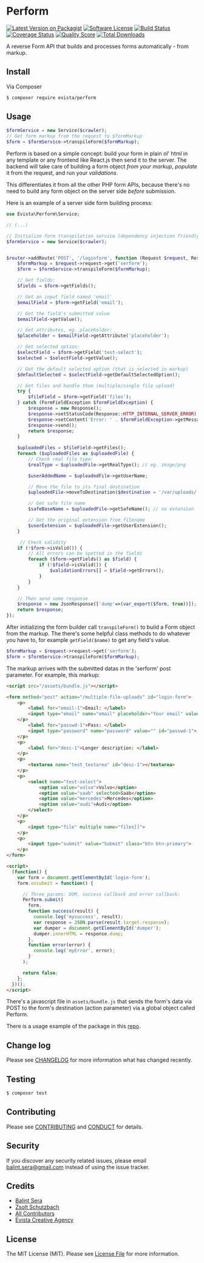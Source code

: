 # Perform

[![Latest Version on Packagist][ico-version]][link-packagist]
[![Software License][ico-license]](LICENSE.md)
[![Build Status][ico-travis]][link-travis]
[![Coverage Status][ico-scrutinizer]][link-scrutinizer]
[![Quality Score][ico-code-quality]][link-code-quality]
[![Total Downloads][ico-downloads]][link-downloads]


A reverse Form API that builds and processes forms automatically - from markup.


## Install

Via Composer

``` bash
$ composer require evista/perform
```

## Usage

``` php
$formService = new Service($crawler);
// Get form markup from the request to $formMarkup
$form = $formService->transpileForm($formMarkup);
```

Perform is based on a simple concept: build your form in plain ol' html in any template or any frontend like React.js then send it to the server.  The backend will take care of building a form object _from your markup,_ _populate_ it from the request, and run your _validations_.

This differentiates it from all the other PHP form APIs, because there's no need to build any form object on the server side _before_ submission.

Here is an example of a server side form building process:


```php
use Evista\Perform\Service;

// (...)

// Initialize form transpilation service (dependency injection friendly interface)
$formService = new Service($crawler);


$router->addRoute('POST', '/loginform', function (Request $request, Response $response) use($formService) {
    $formMarkup = $request->request->get('serform');
    $form = $formService->transpileForm($formMarkup);

    // Get fields:
    $fields = $form->getFields();

    // Get an input field named 'email'
    $emailField = $form->getField('email');

    // Get the field's submitted value
    $emailField->getValue();

    // Get attributes, eg. placeholder:
    $placeholder = $emailField->getAttribute('placeholder');

    // Get selected option:
    $selectField = $form->getField('test-select');
    $selected = $selectField->getValue();

    // Get the default selected option (that is selected in markup)
    $defaultSelected = $selectField->getDefaultSelectedOption();

    // Get files and handle them (multiple/single file upload)
    try {
        $fileField = $form->getField('files');
    } catch (FormFieldException $formFieldException) {
        $response = new Response();
        $response->setStatusCode(Response::HTTP_INTERNAL_SERVER_ERROR);
        $response->setContent('Error: ' . $formFieldException->getMessage());
        $response->send();
        return $response;
    }
     
    $uploadedFiles = $fileField->getFiles();
    foreach ($uploadedFiles as $uploadedFile) {
        // Check real file type:
        $realType = $uploadedFile->getRealType(); // eg. image/png

        $userAddedName = $uploadedFile->getUserName;

        // Move the file to its final destination
        $uploadedFile->moveToDestination($destination = '/var/uploads/');

        // Get safe file name
        $safeBaseName = $uploadedFile->getSafeName(); // no extension

        // Get the original extension from filename
        $userExtension = $uploadedFile->getUserExtension();
    }

     // Check validity
    if (!$form->isValid()) {
        // All errors can be spotted in the fields
        foreach ($form->getFields() as $field) {
            if (!$field->isValid()) {
                $validationErrors[] = $field->getErrors();
            }
        }
    }

    // Then send some response
    $response = new JsonResponse(['dump'=>(var_export($form, true))]);
    return $response;
});
```

After initializing the form builder call `transpileForm()` to build a Form object from the markup. The there's some helpful class methods to do whatever you have to, for example `getField($name)` to get any field's value.



```php
$formMarkup = $request->request->get('serform');
$form = $formService->transpileForm($formMarkup);
```

The markup arrives with the submitted datas in the 'serform' post parameter. For example, this markup:


```html
<script src="/assets/bundle.js"></script>

<form method="post" action="/multiple-file-uploads" id="login-form">
    <p>
        <label for="email-1">Email: </label>
        <input type="email" name="email" placeholder="Your email" value="" pattern="^([a-zA-Z0-9_.+-])+@(([a-zA-Z0-9-])+\.)+([a-zA-Z0-9]{2,4})+$" id="email-1">
    </p>
        <label for="passwd-1">Pass: </label>
        <input type="password" name="password" value="" id="passwd-1">
    </p>
    <p>
        <label for="desc-1">Longer description: </label>
    </p>
    <p>
        <textarea name="test_textarea" id="desc-1"></textarea>
    </p>
    <p>
        <select name="test-select">
            <option value="volvo">Volvo</option>
            <option value="saab" selected>Saab</option>
            <option value="mercedes">Mercedes</option>
            <option value="audi">Audi</option>
        </select>
    </p>
    <p>
        <input type="file" multiple name="files[]">
    </p>
    <p>
        <input type="submit" value="Submit" class="btn btn-primary">
    </p>
</form>

<script>
  (function() {
    var form = document.getElementById('login-form');
    form.onsubmit = function() {

      // Three params: DOM, success callback and error callback:
      Perform.submit(
        form,
        function success(result) {
          console.log('mysuccess', result);
          var response = JSON.parse(result.target.response);
          var dumper = document.getElementById('dumper');
          dumper.innerHTML = response.dump;
        },
        function error(error) {
          console.log('myError', error);
        }
      );

      return false;
    };
  })();
</script>

```

There's a javascript file in `assets/bundle.js` that sends the form's data via POST to the form's destination (action parameter) via a global object called Perform.  



There is a usage example of the package in this [repo](https://github.com/balintsera/evista-perform-example).



## Change log

Please see [CHANGELOG](CHANGELOG.md) for more information what has changed recently.

## Testing

``` bash
$ composer test
```

## Contributing

Please see [CONTRIBUTING](CONTRIBUTING.md) and [CONDUCT](CONDUCT.md) for details.

## Security

If you discover any security related issues, please email balint.sera@gmail.com instead of using the issue tracker.

## Credits

- [Balint Sera][link-author]
- [Zsolt Schutzbach](https://github.com/succli)
- [All Contributors][link-contributors]
- [Evista Creative Agency](http://evista-agency.com)

## License

The MIT License (MIT). Please see [License File](LICENSE.md) for more information.

[ico-version]: https://img.shields.io/packagist/v/evista/perform.svg?style=flat-square
[ico-license]: https://img.shields.io/badge/license-MIT-brightgreen.svg?style=flat-square
[ico-travis]: https://img.shields.io/travis/balintsera/evista-perform/master.svg?style=flat-square
[ico-scrutinizer]: https://img.shields.io/scrutinizer/coverage/g/evista/perform.svg?style=flat-square
[ico-code-quality]: https://img.shields.io/scrutinizer/g/evista/perform.svg?style=flat-square
[ico-downloads]: https://img.shields.io/packagist/dt/evista/perform.svg?style=flat-square

[link-packagist]: https://packagist.org/packages/evista/perform
[link-travis]: https://travis-ci.org/balintsera/evista-perform
[link-scrutinizer]: https://scrutinizer-ci.com/g/evista/perform/code-structure
[link-code-quality]: https://scrutinizer-ci.com/g/evista/perform
[link-downloads]: https://packagist.org/packages/evista/perform
[link-author]: https://github.com/balintsera
[link-contributors]: ../../contributors
